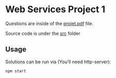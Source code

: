 # Web Services Project 1

Questions are inside of the [projet.pdf](./assets/projet.pdf) file.

Source code is under the [src](./src/) folder

## Usage

Solutions can be run via (You'll need http-server):

```sh
npm start
```